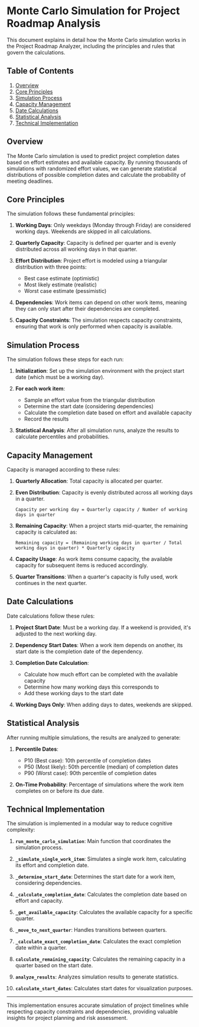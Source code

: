 # Monte Carlo Simulation for Project Roadmap Analysis

This document explains in detail how the Monte Carlo simulation works in the Project Roadmap Analyzer, including the principles and rules that govern the calculations.

## Table of Contents

1. [Overview](#overview)
2. [Core Principles](#core-principles)
3. [Simulation Process](#simulation-process)
4. [Capacity Management](#capacity-management)
5. [Date Calculations](#date-calculations)
6. [Statistical Analysis](#statistical-analysis)
7. [Technical Implementation](#technical-implementation)

## Overview

The Monte Carlo simulation is used to predict project completion dates based on effort estimates and available capacity. By running thousands of simulations with randomized effort values, we can generate statistical distributions of possible completion dates and calculate the probability of meeting deadlines.

## Core Principles

The simulation follows these fundamental principles:

1. **Working Days**: Only weekdays (Monday through Friday) are considered working days. Weekends are skipped in all calculations.

2. **Quarterly Capacity**: Capacity is defined per quarter and is evenly distributed across all working days in that quarter.

3. **Effort Distribution**: Project effort is modeled using a triangular distribution with three points:
   - Best case estimate (optimistic)
   - Most likely estimate (realistic)
   - Worst case estimate (pessimistic)

4. **Dependencies**: Work items can depend on other work items, meaning they can only start after their dependencies are completed.

5. **Capacity Constraints**: The simulation respects capacity constraints, ensuring that work is only performed when capacity is available.

## Simulation Process

The simulation follows these steps for each run:

1. **Initialization**: Set up the simulation environment with the project start date (which must be a working day).

2. **For each work item**:
   - Sample an effort value from the triangular distribution
   - Determine the start date (considering dependencies)
   - Calculate the completion date based on effort and available capacity
   - Record the results

3. **Statistical Analysis**: After all simulation runs, analyze the results to calculate percentiles and probabilities.

## Capacity Management

Capacity is managed according to these rules:

1. **Quarterly Allocation**: Total capacity is allocated per quarter.

2. **Even Distribution**: Capacity is evenly distributed across all working days in a quarter.
   ```
   Capacity per working day = Quarterly capacity / Number of working days in quarter
   ```

3. **Remaining Capacity**: When a project starts mid-quarter, the remaining capacity is calculated as:
   ```
   Remaining capacity = (Remaining working days in quarter / Total working days in quarter) * Quarterly capacity
   ```

4. **Capacity Usage**: As work items consume capacity, the available capacity for subsequent items is reduced accordingly.

5. **Quarter Transitions**: When a quarter's capacity is fully used, work continues in the next quarter.

## Date Calculations

Date calculations follow these rules:

1. **Project Start Date**: Must be a working day. If a weekend is provided, it's adjusted to the next working day.

2. **Dependency Start Dates**: When a work item depends on another, its start date is the completion date of the dependency.

3. **Completion Date Calculation**: 
   - Calculate how much effort can be completed with the available capacity
   - Determine how many working days this corresponds to
   - Add these working days to the start date

4. **Working Days Only**: When adding days to dates, weekends are skipped.

## Statistical Analysis

After running multiple simulations, the results are analyzed to generate:

1. **Percentile Dates**: 
   - P10 (Best case): 10th percentile of completion dates
   - P50 (Most likely): 50th percentile (median) of completion dates
   - P90 (Worst case): 90th percentile of completion dates

2. **On-Time Probability**: Percentage of simulations where the work item completes on or before its due date.

## Technical Implementation

The simulation is implemented in a modular way to reduce cognitive complexity:

1. **`run_monte_carlo_simulation`**: Main function that coordinates the simulation process.

2. **`_simulate_single_work_item`**: Simulates a single work item, calculating its effort and completion date.

3. **`_determine_start_date`**: Determines the start date for a work item, considering dependencies.

4. **`_calculate_completion_date`**: Calculates the completion date based on effort and capacity.

5. **`_get_available_capacity`**: Calculates the available capacity for a specific quarter.

6. **`_move_to_next_quarter`**: Handles transitions between quarters.

7. **`_calculate_exact_completion_date`**: Calculates the exact completion date within a quarter.

8. **`calculate_remaining_capacity`**: Calculates the remaining capacity in a quarter based on the start date.

9. **`analyze_results`**: Analyzes simulation results to generate statistics.

10. **`calculate_start_dates`**: Calculates start dates for visualization purposes.

---

This implementation ensures accurate simulation of project timelines while respecting capacity constraints and dependencies, providing valuable insights for project planning and risk assessment.

